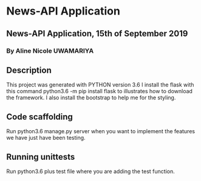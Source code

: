 # News-API Application
## News-API Application, 15th of September 2019
### By Aline Nicole UWAMARIYA
## Description
This project was generated with PYTHON version 3.6
I install the flask with this command python3.6 -m pip install flask to illustrates how to download the framework.
I also install the bootstrap to help me for the styling.

## Code scaffolding
Run python3.6 manage.py server when you want to implement the features we have just have been testing.

## Running unittests
Run python3.6 plus test file where you are adding the test function.
